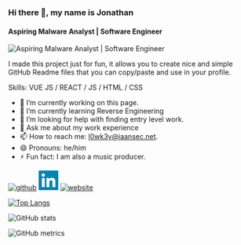 ### Hi there 👋, my name is Jonathan
#### Aspiring Malware Analyst | Software Engineer
![Aspiring Malware Analyst | Software Engineer](https://github.com/L0WK3Y-IAAN/L0WK3Y-IAAN/blob/main/ezgif.com-gif-maker.gif?raw=true)

I made this project just for fun, it allows you to create nice and simple GitHub Readme files that you can copy/paste and use in your profile.

Skills: VUE JS / REACT / JS / HTML / CSS

- 🔭 I’m currently working on this page. 
- 🌱 I’m currently learning Reverse Engineering 
- 🤔 I’m looking for help with finding entry level work. 
- 💬 Ask me about my work experience 
- 📫 How to reach me: l0wk3y@iaansec.net. 
- 😄 Pronouns: he/him 
- ⚡ Fun fact: I am also a music producer. 


[<img src='https://cdn.jsdelivr.net/npm/simple-icons@3.0.1/icons/github.svg' alt='github' height='40'>](https://github.com/L0WK3Y-IAAN)  [<img src='https://raw.githubusercontent.com/L0WK3Y-IAAN/L0WK3Y-IAAN/f6b22f7044314265318f7378340ea4fc06f2ceca/linkedin-svgrepo-com.svg' alt='linkedin' height='40'>](https://www.linkedin.com/in/https://www.linkedin.com/in/l0wk3yiaansec//)  [<img src='https://cdn.jsdelivr.net/npm/simple-icons@3.0.1/icons/icloud.svg' alt='website' height='40'>](https://iaansec.com)  

[![Top Langs](https://github-readme-stats.vercel.app/api/top-langs/?username=L0WK3Y-IAAN)](https://github.com/anuraghazra/github-readme-stats)

![GitHub stats](https://github-readme-stats.vercel.app/api?username=L0WK3Y-IAAN&show_icons=true&count_private=true)  

![GitHub metrics](https://metrics.lecoq.io/L0WK3Y-IAAN)  

